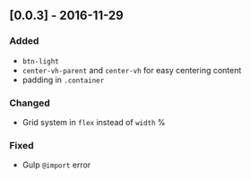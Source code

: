 ## [0.0.3] - 2016-11-29
### Added
- `btn-light`
- `center-vh-parent` and `center-vh` for easy centering content
- padding in `.container`

### Changed
- Grid system in `flex` instead of `width` %

### Fixed
- Gulp `@import` error